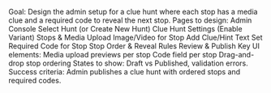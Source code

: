 Goal: Design the admin setup for a clue hunt where each stop has a media clue and a required code to reveal the next stop.
Pages to design:
Admin Console
Select Hunt (or Create New Hunt)
Clue Hunt Settings (Enable Variant)
Stops & Media
Upload Image/Video for Stop
Add Clue/Hint Text
Set Required Code for Stop
Stop Order & Reveal Rules
Review & Publish
Key UI elements:
Media upload previews per stop
Code field per stop
Drag-and-drop stop ordering
States to show: Draft vs Published, validation errors.
Success criteria: Admin publishes a clue hunt with ordered stops and required codes.